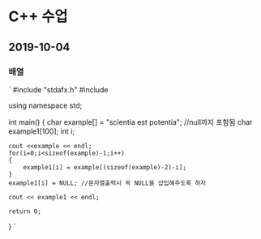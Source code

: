 # C++ 수업
## 2019-10-04
### 배열
`
#include "stdafx.h"
#include <iostream>

using namespace std;

int main()
{
	char example[] = "scientia est potentia"; //null까지 포함됨
	char example1[100];
	int i;

	cout <<example << endl;
	for(i=0;i<sizeof(example)-1;i++)
	{
		example1[i] = example[(sizeof(example)-2)-i];
	}
	example1[i] = NULL; //문자열출력시 꼭 NULL을 삽입해주도록 하자

	cout << example1 << endl;

	return 0;
}
`
###
